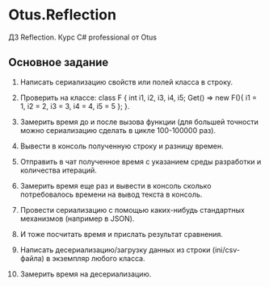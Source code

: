 # Otus.Reflection
ДЗ Reflection. Курс C# professional от Otus
## Основное задание
1) Написать сериализацию свойств или полей класса в строку.

2) Проверить на классе: class F { int i1, i2, i3, i4, i5; Get() => new F(){ i1 = 1, i2 = 2, i3 = 3, i4 = 4, i5 = 5 }; }.

3) Замерить время до и после вызова функции (для большей точности можно сериализацию сделать в цикле 100-100000 раз).

4) Вывести в консоль полученную строку и разницу времен.

5) Отправить в чат полученное время с указанием среды разработки и количества итераций.

6) Замерить время еще раз и вывести в консоль сколько потребовалось времени на вывод текста в консоль.
  
7) Провести сериализацию с помощью каких-нибудь стандартных механизмов (например в JSON).
   
8) И тоже посчитать время и прислать результат сравнения.
    
9) Написать десериализацию/загрузку данных из строки (ini/csv-файла) в экземпляр любого класса.
    
10) Замерить время на десериализацию.

